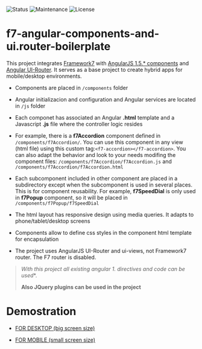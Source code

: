 ![Status](https://img.shields.io/badge/status-ok-green.svg) ![Maintenance](https://img.shields.io/maintenance/yes/2016.svg?maxAge=2592000) ![License](https://img.shields.io/dub/l/vibe-d.svg?maxAge=2592000)



# f7-angular-components-and-ui.router-boilerplate

This project integrates [Framework7](http://framework7.io) with [AngularJS 1.5.* components]() and [Angular UI-Router](https://angular-ui.github.io/ui-router/site/#/api/ui.router). It serves as a base project to create hybrid apps for mobile/desktop environments.

- Components are placed in `/components` folder

- Angular initializacion and configuration and Angular services are located in `/js` folder

- Each componet has associated an Angular **.html** template and a Javascript **.js** file where the controller logic resides

- For example, there is a **f7Accordion** component defined in `/components/f7Accordion/`. You can use this component in any view (html file) using this custom tag:`<f7-accordion></f7-accordion>`. You can also adapt the behavior and look to your needs modifing the  component files: `/components/f7Accordion/f7Accordion.js` and `/components/f7Accordion/f7Accordion.html`

- Each subcomponent included in other component are placed in a subdirectory except when the subcomponent is used in several places. This is for component reusability. For example, **f7SpeedDial** is only used in **f7Popup** component, so it will be placed in `/components/f7Popup/f7SpeedDial`

- The html layout has responsive design using media queries. It adapts to phone/tablet/desktop screens

- Components allow to define css styles in the component html template for encapsulation

- The project uses AngularJS UI-Router and ui-views, not Framework7 router. The F7 router is disabled.




>**With this project all existing angular 1.* directives and code can be used**. 
>
>**Also JQuery plugins can be used in the project**



# Demostration


- [FOR DESKTOP (big screen size)](https://yagolopez.github.io/f7-angular-components-and-ui.router/#/)

- [FOR MOBILE (small screen size)](https://yagolopez.github.io/f7-angular-components-and-ui.router/iframe/iframe.html)